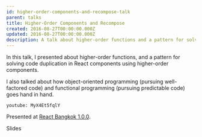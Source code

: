 ```yaml
---
id: higher-order-components-and-recompose-talk
parent: talks
title: Higher-Order Components and Recompose
created: 2016-08-27T00:00:00.000Z
updated: 2016-08-27T00:00:00.000Z
description: A talk about higher-order functions and a pattern for solving code duplication in React components using higher-order components.
---
```


In this talk, I presented about higher-order functions, and a pattern
for solving code duplication in React components using higher-order
components.

I also talked about how object-oriented programming
(pursuing well-factored code) and functional programming (pursuing
predictable code) goes hand in hand.

`youtube: MyX4Et5fqlY`

Presented at [React Bangkok 1.0.0](https://reactbkk.github.io/1.0.0/).

<call-to-action href="https://reactbkk.github.io/1.0.0/higher-order-components.pdf">
  Slides
</call-to-action>
